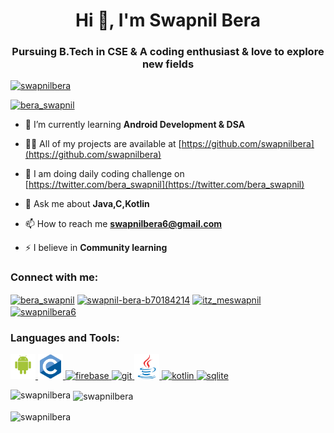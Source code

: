 <h1 align="center">Hi 👋, I'm Swapnil Bera</h1>
<h3 align="center">Pursuing B.Tech in CSE & A coding enthusiast & love to explore new fields</h3>

<p align="left"> <a href="https://github.com/ryo-ma/github-profile-trophy"><img src="https://github-profile-trophy.vercel.app/?username=swapnilbera" alt="swapnilbera" /></a> </p>

<p align="left"> <a href="https://twitter.com/bera_swapnil" target="blank"><img src="https://img.shields.io/twitter/follow/bera_swapnil?logo=twitter&style=for-the-badge" alt="bera_swapnil" /></a> </p>

- 🌱 I’m currently learning **Android Development & DSA**

- 👨‍💻 All of my projects are available at [https://github.com/swapnilbera](https://github.com/swapnilbera)

- 📝 I am doing daily coding challenge on [https://twitter.com/bera_swapnil](https://twitter.com/bera_swapnil)

- 💬 Ask me about **Java,C,Kotlin**

- 📫 How to reach me **swapnilbera6@gmail.com**

- ⚡ I believe in **Community learning**

<h3 align="left">Connect with me:</h3>
<p align="left">
<a href="https://twitter.com/bera_swapnil" target="blank"><img align="center" src="https://raw.githubusercontent.com/rahuldkjain/github-profile-readme-generator/master/src/images/icons/Social/twitter.svg" alt="bera_swapnil" height="30" width="40" /></a>
<a href="https://linkedin.com/in/swapnil-bera-b70184214" target="blank"><img align="center" src="https://raw.githubusercontent.com/rahuldkjain/github-profile-readme-generator/master/src/images/icons/Social/linked-in-alt.svg" alt="swapnil-bera-b70184214" height="30" width="40" /></a>
<a href="https://instagram.com/itz_meswapnil" target="blank"><img align="center" src="https://raw.githubusercontent.com/rahuldkjain/github-profile-readme-generator/master/src/images/icons/Social/instagram.svg" alt="itz_meswapnil" height="30" width="40" /></a>
<a href="https://www.leetcode.com/swapnilbera6" target="blank"><img align="center" src="https://raw.githubusercontent.com/rahuldkjain/github-profile-readme-generator/master/src/images/icons/Social/leet-code.svg" alt="swapnilbera6" height="30" width="40" /></a>
</p>

<h3 align="left">Languages and Tools:</h3>
<p align="left"> <a href="https://developer.android.com" target="_blank"> <img src="https://raw.githubusercontent.com/devicons/devicon/master/icons/android/android-original-wordmark.svg" alt="android" width="40" height="40"/> </a> <a href="https://www.cprogramming.com/" target="_blank"> <img src="https://raw.githubusercontent.com/devicons/devicon/master/icons/c/c-original.svg" alt="c" width="40" height="40"/> </a> <a href="https://firebase.google.com/" target="_blank"> <img src="https://www.vectorlogo.zone/logos/firebase/firebase-icon.svg" alt="firebase" width="40" height="40"/> </a> <a href="https://git-scm.com/" target="_blank"> <img src="https://www.vectorlogo.zone/logos/git-scm/git-scm-icon.svg" alt="git" width="40" height="40"/> </a> <a href="https://www.java.com" target="_blank"> <img src="https://raw.githubusercontent.com/devicons/devicon/master/icons/java/java-original.svg" alt="java" width="40" height="40"/> </a> <a href="https://kotlinlang.org" target="_blank"> <img src="https://www.vectorlogo.zone/logos/kotlinlang/kotlinlang-icon.svg" alt="kotlin" width="40" height="40"/> </a> <a href="https://www.sqlite.org/" target="_blank"> <img src="https://www.vectorlogo.zone/logos/sqlite/sqlite-icon.svg" alt="sqlite" width="40" height="40"/> </a> </p>

<p><img align="left" src="https://github-readme-stats.vercel.app/api/top-langs?username=swapnilbera&show_icons=true&locale=en&layout=compact" alt="swapnilbera" /></p>

<p>&nbsp;<img align="center" src="https://github-readme-stats.vercel.app/api?username=swapnilbera&show_icons=true&locale=en" alt="swapnilbera" /></p>

<p><img align="center" src="https://github-readme-streak-stats.herokuapp.com/?user=swapnilbera&" alt="swapnilbera" /></p>
